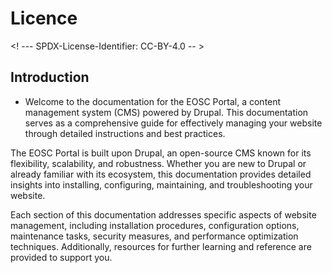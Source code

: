 # Licence

<! --- SPDX-License-Identifier: CC-BY-4.0  -- >

## Introduction

- Welcome to the documentation for the EOSC Portal, a content management system (CMS) powered by Drupal. This documentation serves as a comprehensive guide for effectively managing your website through detailed instructions and best practices.

The EOSC Portal is built upon Drupal, an open-source CMS known for its flexibility, scalability, and robustness. Whether you are new to Drupal or already familiar with its ecosystem, this documentation provides detailed insights into installing, configuring, maintaining, and troubleshooting your website.

Each section of this documentation addresses specific aspects of website management, including installation procedures, configuration options, maintenance tasks, security measures, and performance optimization techniques. Additionally, resources for further learning and reference are provided to support you.